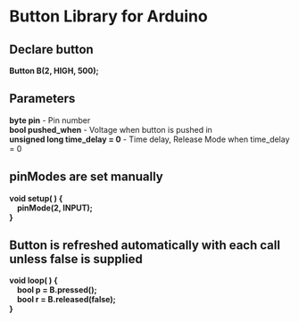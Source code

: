 <h1>Button Library for Arduino</h1>

<div>
  <h2>Declare button</h2>
  <p>
    <b>Button B(2, HIGH, 500);</b>
  </p>
  <h2>Parameters</h2>
  <p>
    <b>byte pin</b> - Pin number <br>
    <b>bool pushed_when</b> - Voltage when button is pushed in <br>
    <b>unsigned long time_delay = 0</b> - Time delay, Release Mode when time_delay = 0 <br>
  </p>
  <h2>pinModes are set manually </h2>
  <p>
    <b>void setup( ) {<br>
    &emsp;pinMode(2, INPUT);<br>
    }</b>
  </p>
  <h2>Button is refreshed automatically with each call unless false is supplied</h2>
  <p>
    <b>void loop( ) {<br>
    &emsp;bool p = B.pressed();<br>
    &emsp;bool r = B.released(false);<br>
    }
  </p>
</div>
